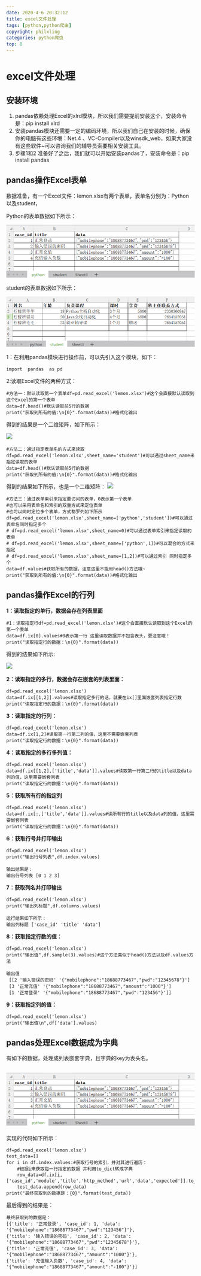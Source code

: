 ```yaml
---
date: 2020-4-6 20:32:12
title: excel文件处理
tags: [python,python爬虫]
copyright: philxling
categories: python爬虫
top: 8
---
```




# excel文件处理

## 安装环境

1. pandas依赖处理Excel的xlrd模块，所以我们需要提前安装这个，安装命令是：pip install xlrd
2. 安装pandas模块还需要一定的编码环境，所以我们自己在安装的时候，确保你的电脑有这些环境：Net.4 、VC-Compiler以及winsdk_web，如果大家没有这些软件~可以咨询我们的辅导员索要相关安装工具。
3.  步骤1和2 准备好了之后，我们就可以开始安装pandas了，安装命令是：pip install pandas

<!--more-->

## pandas操作Excel表单

 数据准备，有一个Excel文件：lemon.xlsx有两个表单，表单名分别为：Python 以及student，

Python的表单数据如下所示：

![](8-excel文件处理/pandas-01.png)

student的表单数据如下所示：

![](8-excel文件处理/pandas-02.png)

 1：在利用pandas模块进行操作前，可以先引入这个模块，如下：

```
import  pandas  as pd
```

   2:读取Excel文件的两种方式：

```sheel
#方法一：默认读取第一个表单df=pd.read_excel('lemon.xlsx')#这个会直接默认读取到这个Excel的第一个表单
data=df.head()#默认读取前5行的数据
print("获取到所有的值:\n{0}".format(data))#格式化输出
```

得到的结果是一个二维矩阵，如下所示：

![](assets/pandas-03.png)

```sheel
#方法二：通过指定表单名的方式来读取
df=pd.read_excel('lemon.xlsx',sheet_name='student')#可以通过sheet_name来指定读取的表单
data=df.head()#默认读取前5行的数据
print("获取到所有的值:\n{0}".format(data))#格式化输出
```
得到的结果如下所示，也是一个二维矩阵：
![](assets/pandas-04.png)

```shell
#方法三：通过表单索引来指定要访问的表单，0表示第一个表单
#也可以采用表单名和索引的双重方式来定位表单
#也可以同时定位多个表单，方式都罗列如下所示
df=pd.read_excel('lemon.xlsx',sheet_name=['python','student'])#可以通过表单名同时指定多个
# df=pd.read_excel('lemon.xlsx',sheet_name=0)#可以通过表单索引来指定读取的表单
# df=pd.read_excel('lemon.xlsx',sheet_name=['python',1])#可以混合的方式来指定
# df=pd.read_excel('lemon.xlsx',sheet_name=[1,2])#可以通过索引 同时指定多个
data=df.values#获取所有的数据，注意这里不能用head()方法哦~
print("获取到所有的值:\n{0}".format(data))#格式化输出
```

## pandas操作Excel的行列

**1：读取指定的单行，数据会存在列表里面**

```
#1：读取指定行df=pd.read_excel('lemon.xlsx')#这个会直接默认读取到这个Excel的第一个表单
data=df.ix[0].values#0表示第一行 这里读取数据并不包含表头，要注意哦！
print("读取指定行的数据：\n{0}".format(data))
```

得到的结果如下所示:

![](assets/pandas-05.png)

**2：读取指定的多行，数据会存在嵌套的列表里面：**

```
df=pd.read_excel('lemon.xlsx')
data=df.ix[[1,2]].values#读取指定多行的话，就要在ix[]里面嵌套列表指定行数
print("读取指定行的数据：\n{0}".format(data))
```

**3：读取指定的行列：**

```
df=pd.read_excel('lemon.xlsx')
data=df.ix[1,2]#读取第一行第二列的值，这里不需要嵌套列表
print("读取指定行的数据：\n{0}".format(data))
```

**4：读取指定的多行多列值：**

```
df=pd.read_excel('lemon.xlsx')
data=df.ix[[1,2],['title','data']].values#读取第一行第二行的title以及data列的值，这里需要嵌套列表
print("读取指定行的数据：\n{0}".format(data))
```

**5：获取所有行的指定列**

```
df=pd.read_excel('lemon.xlsx')
data=df.ix[:,['title','data']].values#读所有行的title以及data列的值，这里需要嵌套列表
print("读取指定行的数据：\n{0}".format(data))
```

**6：获取行号并打印输出**

```
df=pd.read_excel('lemon.xlsx')
print("输出行号列表",df.index.values)

输出结果是：
输出行号列表 [0 1 2 3]
```

**7：获取列名并打印输出**

```
df=pd.read_excel('lemon.xlsx')
print("输出列标题",df.columns.values)

运行结果如下所示：
输出列标题 ['case_id' 'title' 'data']
```

**8：获取指定行数的值：**

```
df=pd.read_excel('lemon.xlsx')
print("输出值",df.sample(3).values)#这个方法类似于head()方法以及df.values方法

输出值
 [[2 '输入错误的密码' '{"mobilephone":"18688773467","pwd":"12345678"}']
 [3 '正常充值' '{"mobilephone":"18688773467","amount":"1000"}']
 [1 '正常登录' '{"mobilephone":"18688773467","pwd":"123456"}']]
```

**9：获取指定列的值：**

```
df=pd.read_excel('lemon.xlsx')
print("输出值\n",df['data'].values)
```

## pandas处理Excel数据成为字典

 有如下的数据，处理成列表嵌套字典，且字典的key为表头名。

## ![](8-excel文件处理//pandas-06.png)

实现的代码如下所示：

```
df=pd.read_excel('lemon.xlsx')
test_data=[]
for i in df.index.values:#获取行号的索引，并对其进行遍历：
    #根据i来获取每一行指定的数据 并利用to_dict转成字典
    row_data=df.ix[i,['case_id','module','title','http_method','url','data','expected']].to_dict()
    test_data.append(row_data)
print("最终获取到的数据是：{0}".format(test_data))
```

最后得到的结果是：

```
最终获取到的数据是：
[{'title': '正常登录', 'case_id': 1, 'data': '{"mobilephone":"18688773467","pwd":"123456"}'}, 
{'title': '输入错误的密码', 'case_id': 2, 'data': '{"mobilephone":"18688773467","pwd":"12345678"}'}, 
{'title': '正常充值', 'case_id': 3, 'data': '{"mobilephone":"18688773467","amount":"1000"}'}, 
{'title': '充值输入负数', 'case_id': 4, 'data': '{"mobilephone":"18688773467","amount":"-100"}'}]
```